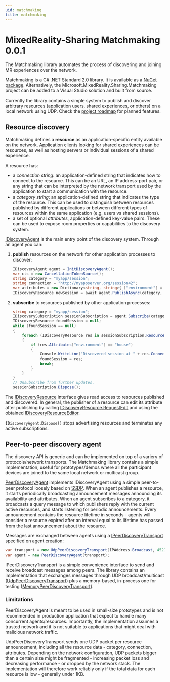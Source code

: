 ```yaml
---
uid: matchmaking
title: matchmaking
---
```

# MixedReality-Sharing Matchmaking 0.0.1

The Matchmaking library automates the process of discovering and joining MR experiences over the network.

Matchmaking is a C# .NET Standard 2.0 library. It is available as a [NuGet package](insert_link). Alternatively, the Microsoft.MixedReality.Sharing.Matchmaking project can be added to a Visual Studio solution and built from source.

Currently the library contains a simple system to publish and discover arbitrary resources (application users, shared experiences, or others) on a local network using UDP. Check the [project roadmap](../../../docs/manual/roadmap.md) for planned features.

## Resource discovery

Matchmaking defines a __resource__ as an application-specific entity available on the network. Application clients looking for shared experiences can be resources, as well as hosting servers or individual sessions of a shared experience.

A resource has:
- a _connection string_: an application-defined string that indicates how to connect to the resource. This can be an URL, an IP address-port pair, or any string that can be interpreted by the network transport used by the application to start a communication with the resource.
- a _category string_: an application-defined string that indicates the type of the resource. This can be used to distinguish between resources published by different applications or between different types of resources within the same application (e.g. users vs shared sessions).
- a set of optional _attributes_, application-defined key-value pairs. These can be used to expose room properties or capabilities to the discovery system.

[IDiscoveryAgent](xref:Microsoft.MixedReality.Sharing.Matchmaking.IDiscoveryAgent) is the main entry point of the discovery system. Through an agent you can:
1. **publish** resources on the network for other application processes to discover:

    ```csharp
    IDiscoveryAgent agent = InitDiscoveryAgent();
    var cts = new CancellationTokenSource();
    string category = "myapp/session";
    string connection = "http://myappserver.org/session42";
    var attributes = new Dictionary<string, string>{ ["environment"] = "house" };
    IDiscoveryResource newSession = await agent.PublishAsync(category, connection, attributes, cts.Token);
    ```
2. **subscribe** to resources published by other application processes:
    
    ```csharp
    string category = "myapp/session";
    IDiscoverySubscription sessionSubscription = agent.Subscribe(category);
    IDiscoveryResource foundSession = null;
    while (foundSession == null)
    {
        foreach (IDiscoveryResource res in sessionSubscription.Resources)
        {
            if (res.Attributes["environment"] == "house")
            {
                Console.WriteLine("Discovered session at " + res.Connection);
                foundSession = res;
                break;
            }
        }
    }
    // Unsubscribe from further updates.
    sessionSubscription.Dispose();
    ```

The [IDiscoveryResource](xref:Microsoft.MixedReality.Sharing.Matchmaking.IDiscoveryResource) interface gives read access to resources published and discovered. In general, the publisher of a resource can edit its attribute after publishing by calling [IDiscoveryResource.RequestEdit](xref:Microsoft.MixedReality.Sharing.Matchmaking.IDiscoveryResource.RequestEdit) and using the obtained [IDiscoveryResourceEditor](xref:Microsoft.MixedReality.Sharing.Matchmaking.IDiscoveryResourceEditor).

`IDiscoveryAgent.Dispose()` stops advertising resources and terminates any active subscriptions.

## Peer-to-peer discovery agent

The discovery API is generic and can be implemented on top of a variery of protocols/network transports. The Matchmaking library contains a simple implementation, useful for prototypes/demos where all the participant devices are joined to the same local network or multicast group.

[PeerDiscoveryAgent](xref:Microsoft.MixedReality.Sharing.Matchmaking.PeerDiscoveryAgent) implements IDiscoveryAgent using a simple peer-to-peer protocol loosely based on [SSDP](https://tools.ietf.org/html/draft-cai-ssdp-v1-03). When an agent publishes a resource, it starts periodically broadcasting announcement messages announcing its availability and attributes. When an agent subscribes to a category, it broadcasts a query message to which publishers reply with the current active resources, and starts listening for periodic announcements. Every announcement contains the resource lifetime in seconds - agents will consider a resource expired after an interval equal to its lifetime has passed from the last announcement about the resource.

Messages are exchanged between agents using a [IPeerDiscoveryTransport](xref:Microsoft.MixedReality.Sharing.Matchmaking.IPeerDiscoveryTransport) specified on agent creation:
```csharp
var transport = new UdpPeerDiscoveryTransport(IPAddress.Broadcast, 45278);
var agent = new PeerDiscoveryAgent(transport);
```

IPeerDiscoveryTransport is a simple convenience interface to send and receive broadcast messages among peers. The library contains an implementation that exchanges messages through UDP broadcast/multicast ([UdpPeerDiscoveryTransport](xref:Microsoft.MixedReality.Sharing.Matchmaking.IPeerDiscoveryTransport)) plus a memory-based, in-process one for testing ([MemoryPeerDiscoveryTransport](xref:Microsoft.MixedReality.Sharing.Matchmaking.MemoryPeerDiscoveryTransport)).

### Limitations
PeerDiscoveryAgent is meant to be used in small-size prototypes and is not recommended in production application that expect to handle many concurrent agents/resources. Importantly, the implementation assumes a trusted network and it is not suitable to applications that might deal with malicious network traffic.

UdpPeerDiscoveryTransport sends one UDP packet per resource announcement, including all the resource data - category, connection, attributes. Depending on the network configuration, UDP packets bigger than a certain size might be fragmented - increasing packet loss and decreasing performance - or dropped by the network stack. The implementation will therefore work reliably only if the total data for each resource is low - generally under 1KB.
